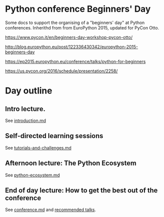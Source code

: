 # Python conference Beginners' Day

Some docs to support the organising of a "beginners' day" at Python
conferences. Inherithd from from EuroPython 2015, updated for PyCon Otto.

https://www.pycon.it/en/beginners-day-workshop-pycon-otto/

http://blog.europython.eu/post/122336430342/europython-2015-beginners-day

https://ep2015.europython.eu/conference/talks/python-for-beginners

https://us.pycon.org/2016/schedule/presentation/2258/


# Day outline

## Intro lecture.

See [introduction.md](introduction.md)

## Self-directed learning sessions

See [tutorials-and-challenges.md](tutorials/tutorials-and-challenges.md)

## Afternoon lecture: The Python Ecosystem

See [python-ecosystem.md](python-ecosystem.md)

##  End of day lecture:  How to get the best out of the conference

See [conference.md](conference.md) and [recommended talks](recommended-talks.md).

